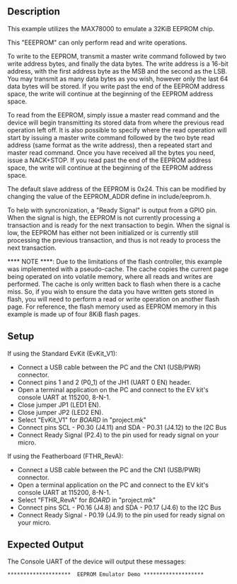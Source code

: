 ## Description

This example utilizes the MAX78000 to emulate a 32KiB EEPROM chip.

This "EEEPROM" can only perform read and write operations.

To write to the EEPROM, transmit a master write command followed by two write address bytes, and finally the data bytes. The write address is a 16-bit address, with the first address byte as the MSB and the second as the LSB. You may transmit as many data bytes as you wish, however only the last 64 data bytes will be stored. If you write past the end of the EEPROM address space, the write will continue at the beginning of the EEPROM address space.

To read from the EEPROM, simply issue a master read command and the device will begin transmitting its stored data from where the previous read operation left off. It is also possible to specify where the read operation will start by issuing a master write command followed by the two byte read address (same format as the write address), then a repeated start and master read command. Once you have received all the bytes you need, issue a NACK+STOP. If you read past the end of the EEPROM address space, the write will continue at the beginning of the EEPROM address space.

The default slave address of the EEPROM is 0x24. This can be modified by changing the value of the EEPROM_ADDR define in include/eeprom.h.

To help with syncronization, a "Ready Signal" is output from a GPIO pin. When the signal is high, the EEPROM is not currently processing a transaction and is ready for the next transaction to begin. When the signal is low, the EEPROM has either not been initialized or is currently still processing the previous transaction, and thus is not ready to process the next transaction.

**** NOTE ****: Due to the limitations of the flash controller, this example was implemented with a pseudo-cache. The cache copies the current page being operated on into volatile memory, where all reads and writes are performed. The cache is only written back to flash when there is a cache miss. So, if you wish to ensure the data you have written gets stored in flash, you will need to perform a read or write operation on another flash page. For reference, the flash memory used as EEPROM memory in this example is made up of four 8KiB flash pages.

## Setup

If using the Standard EvKit (EvKit_V1):
-   Connect a USB cable between the PC and the CN1 (USB/PWR) connector.
-   Connect pins 1 and 2 (P0_1) of the JH1 (UART 0 EN) header.
-   Open a terminal application on the PC and connect to the EV kit's console UART at 115200, 8-N-1.
-   Close jumper JP1 (LED1 EN).
-   Close jumper JP2 (LED2 EN).
-	Select "EvKit_V1" for _BOARD_ in "project.mk"
-   Connect pins SCL - P0.30 (J4.11) and SDA - P0.31 (J4.12) to the I2C Bus
-   Connect Ready Signal (P2.4) to the pin used for ready signal on your micro.

If using the Featherboard (FTHR_RevA):
-   Connect a USB cable between the PC and the CN1 (USB/PWR) connector.
-	Open a terminal application on the PC and connect to the EV kit's console UART at 115200, 8-N-1.
-	Select "FTHR_RevA" for _BOARD_ in "project.mk"
-   Connect pins SCL - P0.16 (J4.8) and SDA - P0.17 (J4.6) to the I2C Bus
-   Connect Ready Signal - P0.19 (J4.9) to the pin used for ready signal on your micro.

## Expected Output

The Console UART of the device will output these messages:

```
********************  EEPROM Emulator Demo *******************
```
